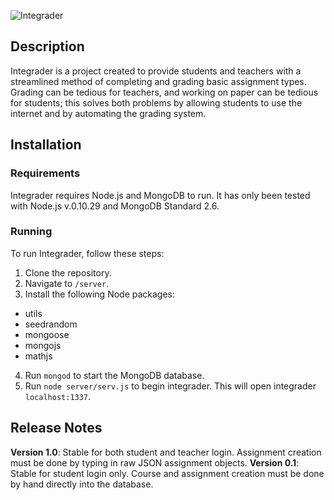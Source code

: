 ![Integrader](https://raw.githubusercontent.com/bluepichu/integrader/master/public/images/logo-light.png)

## Description

Integrader is a project created to provide students and teachers with a streamlined method of completing and grading basic assignment types.  Grading can be tedious for teachers, and working on paper can be tedious for students; this solves both problems by allowing students to use the internet and by automating the grading system.

## Installation

### Requirements

Integrader requires Node.js and MongoDB to run.  It has only been tested with Node.js v.0.10.29 and MongoDB Standard 2.6.

### Running

To run Integrader, follow these steps:

1. Clone the repository.
2. Navigate to `/server`.
3. Install the following Node packages:
  - utils
  - seedrandom
  - mongoose
  - mongojs
  - mathjs
4. Run `mongod` to start the MongoDB database.
5. Run `node server/serv.js` to begin integrader.  This will open integrader `localhost:1337`.

## Release Notes

**Version 1.0**: Stable for both student and teacher login.  Assignment creation must be done by typing in raw JSON assignment objects.
**Version 0.1**: Stable for student login only.  Course and assignment creation must be done by hand directly into the database.
